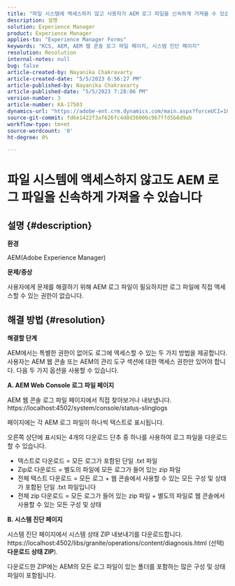 ```yaml
---
title: "파일 시스템에 액세스하지 않고 사용자가 AEM 로그 파일을 신속하게 가져올 수 있습니다."
description: 설명
solution: Experience Manager
product: Experience Manager
applies-to: "Experience Manager Forms"
keywords: "KCS, AEM, AEM 웹 콘솔 로그 파일 페이지, 시스템 진단 페이지"
resolution: Resolution
internal-notes: null
bug: false
article-created-by: Nayanika Chakravarty
article-created-date: "5/5/2023 6:56:27 PM"
article-published-by: Nayanika Chakravarty
article-published-date: "5/5/2023 7:28:06 PM"
version-number: 3
article-number: KA-17503
dynamics-url: "https://adobe-ent.crm.dynamics.com/main.aspx?forceUCI=1&pagetype=entityrecord&etn=knowledgearticle&id=de334588-76eb-ed11-a7c6-6045bd006704"
source-git-commit: fd6e1422f3af626fc4d8d36006c9b7ffd5b8d9ab
workflow-type: tm+mt
source-wordcount: '0'
ht-degree: 0%

---
```


# 파일 시스템에 액세스하지 않고도 AEM 로그 파일을 신속하게 가져올 수 있습니다

## 설명 {#description}


<b>환경</b>

AEM(Adobe Experience Manager)

<b>문제/증상</b>

사용자에게 문제를 해결하기 위해 AEM 로그 파일이 필요하지만 로그 파일에 직접 액세스할 수 있는 권한이 없습니다.


## 해결 방법 {#resolution}


<b>해결할 단계</b>

AEM에서는 특별한 권한이 없어도 로그에 액세스할 수 있는 두 가지 방법을 제공합니다. 사용자는 AEM 웹 콘솔 또는 AEM의 관리 도구 섹션에 대한 액세스 권한만 있어야 합니다. 다음 두 가지 옵션을 사용할 수 있습니다.

<b>A. AEM Web Console 로그 파일 페이지</b>

AEM 웹 콘솔 로그 파일 페이지에서 직접 찾아보거나 내보냅니다. https://localhost:4502/system/console/status-slinglogs

페이지에는 각 AEM 로그 파일이 하나씩 텍스트로 표시됩니다.

오른쪽 상단에 표시되는 4개의 다운로드 단추 중 하나를 사용하여 로그 파일을 다운로드할 수 있습니다.

- 텍스트로 다운로드 = 모든 로그가 포함된 단일 .txt 파일
- Zip로 다운로드 = 별도의 파일에 모든 로그가 들어 있는 zip 파일
- 전체 텍스트 다운로드 = 모든 로그 + 웹 콘솔에서 사용할 수 있는 모든 구성 및 상태가 포함된 단일 .txt 파일입니다
- 전체 zip 다운로드 = 모든 로그가 들어 있는 zip 파일 + 별도의 파일로 웹 콘솔에서 사용할 수 있는 모든 구성 및 상태


<b>B. 시스템 진단 페이지</b>

시스템 진단 페이지에서 시스템 상태 ZIP 내보내기를 다운로드합니다. https://localhost:4502/libs/granite/operations/content/diagnosis.html (선택) <b>다운로드 상태 ZIP</b>).

다운로드한 ZIP에는 AEM의 모든 로그 파일이 있는 폴더를 포함하는 많은 구성 및 상태 파일이 포함됩니다.
